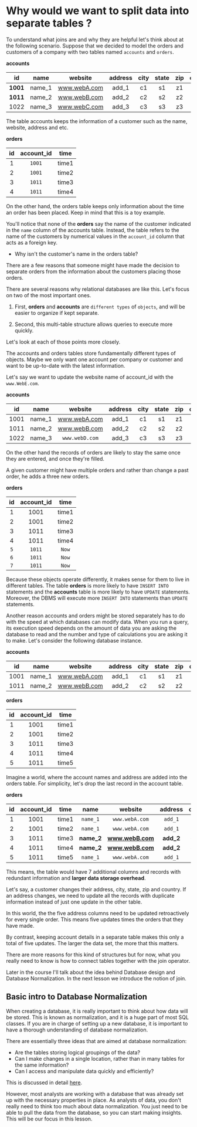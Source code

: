 # Why would we want to split data into separate tables ?

To understand what joins are and why they are helpful let's think about at the following scenario. Suppose that we decided to model the orders and customers of a company with two tables named `accounts` and `orders`.

**accounts**

|id|name       |website     |address|city|state|zip|country|
|:--:|:-------:|:----------:|:-----:|:--:|:---:|:--:|:----:|
|**1001**|name_1|www.webA.com|add_1  |c1|s1|z1|c1|
|**1011**|name_2|www.webB.com|add_2  |c2|s2|z2|c2|
|1022|name_3|www.webC.com|add_3  |c3|s3|z3|c3|

The table accounts keeps the information of a customer such as the name, website, address and etc.

**orders**

|id  | account_id| time|
|:--:|:---------:|:---:|
|1|`1001`|time1|
|2|`1001`|time2|
|3|`1011`|time3|
|4|`1011`|time4|

On the other hand, the orders table keeps only information about the time an order has been placed. Keep in mind that this is a toy example.

You'll notice that none of the **orders** say the name of the customer indicated in the `name` column of the accounts table. Instead, the table refers to the name of the customers by numerical values in the `account_id` column that acts as a foreign key.

- Why isn't the customer's name in the orders table?

There are a few reasons that someone might have made the decision to separate orders from the information about the customers placing those orders.

There are several reasons why relational databases are like this. Let's focus on two of the most important ones.

1. First, **orders** and **accounts** are `different types` of `objects`, and will be easier to organize if kept separate.

2. Second, this multi-table structure allows queries to execute more quickly.

Let's look at each of those points more closely.

The accounts and orders tables store fundamentally different types of objects. Maybe we only want one account per company or customer and want to be up-to-date with the latest information.

Let's say we want to update the website name of account_id with the `www.WebE.com`.

**accounts**

|id|name       |website     |address|city|state|zip|country|
|:--:|:-------:|:----------:|:-----:|:--:|:---:|:--:|:----:|
|1001|name_1|www.webA.com|add_1  |c1|s1|z1|c1|
|1011|name_2|www.webB.com|add_2  |c2|s2|z2|c2|
|1022|name_3|`www.webD.com`|add_3  |c3|s3|z3|c3|

On the other hand the records of orders are likely to stay the same once they are entered, and once they're filled.

A given customer might have multiple orders and rather than change a past order, he adds a three new orders.

**orders**

|id  | account_id| time|
|:--:|:---------:|:---:|
|1|1001|time1|
|2|1001|time2|
|3|1011|time3|
|4|1011|time4|
|`5`|`1011`|`Now`|
|`6`|`1011`|`Now`|
|`7`|`1011`|`Now`|

Because these objects operate differently, it makes sense for them to live in different tables. The table **orders** is more likely to have `INSERT INTO` statements and the **accounts** table is more likely to have `UPDATE` statements. Moreover, the DBMS will execute more `INSERT INTO` statements than `UPDATE` statements.


Another reason accounts and orders might be stored separately has to do with the speed at which databases can modify data. When you run a query, its execution speed depends on the amount of data you are asking the database to read and the number and type of calculations you are asking it to make. Let's consider the following database instance.

**accounts**

|id|name       |website     |address|city|state|zip|country|
|:--:|:-------:|:----------:|:-----:|:--:|:---:|:--:|:----:|
|1001|name_1|www.webA.com|add_1  |c1|s1|z1|c1|
|1011|name_2|www.webB.com|add_2  |c2|s2|z2|c2|


**orders**

|id  | account_id| time|
|:--:|:---------:|:---:|
|1|1001|time1|
|2|1001|time2|
|3|1011|time3|
|4|1011|time4|
|5|1011|time5|

Imagine a world, where the account names and address are added into the orders table.
For simplicity, let's drop the last record in  the account table.

**orders**

|id  | account_id| time|name       |website     |address|city|state|zip|country|
|:--:|:---------:|:---:|:-------:|:----------:|:-----:|:--:|:---:|:--:|:----:|
|1|1001|time1|`name_1`|`www.webA.com`|`add_1`  |`c1`|`s1`|`z1`|`c1`|
|2|1001|time2|`name_1`|`www.webA.com`|`add_1`  |`c1`|`s1`|`z1`|`c1`|
|3|1011|time3|**name_2**|**www.webB.com**|**add_2**  |**c2**|**s2**|**z2**|**c2**|
|4|1011|time4|**name_2**|**www.webB.com**|**add_2**|**c2**|**s2**|**z2**|**c2**|
|5|1011|time5|`name_1`|`www.webA.com`|`add_1`  |`c1`|`s1`|`z1`|`c1`|


This means, the table would have 7 additional columns and records with redundant information and **larger data storage overhead**.

Let's say, a customer changes their address, city, state, zip and country. If an address changes, we need to update all the records with duplicate information instead of just one update in the other table.

In this world, the the five address columns need to be updated retroactively for every single order. This means five updates times the orders that they have made.

By contrast, keeping account details in a separate table makes this only a total of five updates. The larger the data set, the more that this matters.

There are more reasons for this kind of structures but for now, what you really need to know is how to connect tables together with the join operator.

Later in the course I'll talk about the idea behind Database design and Database Normalization. In the next lesson we introduce the notion of join.

## Basic intro to Database Normalization

When creating a database, it is really important to think about how data will be stored. This is known as normalization, and it is a huge part of most SQL classes. If you are in charge of setting up a new database, it is important to have a thorough understanding of database normalization.

There are essentially three ideas that are aimed at database normalization:

- Are the tables storing logical groupings of the data?
- Can I make changes in a single location, rather than in many tables for the same information?
- Can I access and manipulate data quickly and efficiently?

This is discussed in detail [here](https://www.itprotoday.com/sql-server/sql-design-why-you-need-database-normalization).

However, most analysts are working with a database that was already set up with the necessary properties in place. As analysts of data, you don't really need to think too much about data normalization. You just need to be able to pull the data from the database, so you can start making insights. This will be our focus in this lesson.

